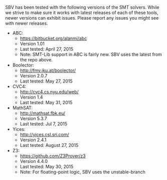 SBV has been tested with the following versions of the SMT solvers. While we strive to make sure
it works with latest releases of each of these tools, newer versions can exhibit issues. Please
report any issues you might see with newer releases.

  * ABC:
      * https://bitbucket.org/alanmi/abc
      * Version 1.01
      * Last tested: April 27, 2015
      * Note: SMT-Lib support in ABC is fairly new. SBV uses the latest from the repo above.
  * Boolector:
      * http://fmv.jku.at/boolector/
      * Version 2.0.7
      * Last tested: May 27, 2015
  * CVC4:
      * http://cvc4.cs.nyu.edu/web/
      * Version 1.4
      * Last tested: May 31, 2015
  * MathSAT:
      * http://mathsat.fbk.eu/
      * Version 5.3.7
      * Last tested: Jul 7, 2015
  * Yices:
      * http://yices.csl.sri.com/
      * Version 2.4.1
      * Last tested: August 27, 2015
  * Z3:
      * https://github.com/Z3Prover/z3
      * Version 4.4.0
      * Last tested: May 30, 2015
      * Note: For floating-point logic, SBV uses the unstable-branch

